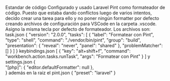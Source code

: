 Estandar de código
Configurado y usado Laravel Pint como formateador de código. Puesto que estaba dando conflictos luego de 
varios intentos, decido crear una tarea para ello y no poner ningún formatter por defecto creando archivos
de configuración para VSCode en la carpeta .vscode. Asigno la misma tecla por defecto de formateador. Los archivos son:
task.json
{
  "version": "2.0.0",
  "tasks": [
    {
      "label": "Formatear con Pint",
      "type": "shell",
      "command": "./vendor/bin/pint",
      "group": "build",
      "presentation": {
        "reveal": "never",
        "panel": "shared"
      },
      "problemMatcher": []
    }
  ]
}
keybindings.json
[
  {
    "key": "alt+shift+f", 
    "command": "workbench.action.tasks.runTask",
    "args": "Formatear con Pint"
  }
]
y settings.json
{  
  "[php]": {
    "editor.defaultFormatter": null
  },    
}
además en la raiz el pint.json
{
    "preset": "laravel"
}
